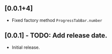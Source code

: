 ## [0.0.1+4]

 - Fixed factory method ```ProgressTabBar.number``` 

## [0.0.1] - TODO: Add release date.

 - Initial release.

